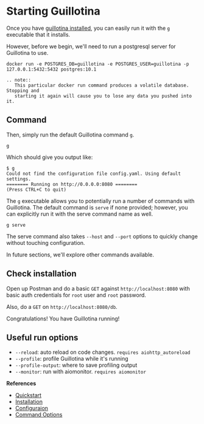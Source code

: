 # Starting Guillotina

Once you have [guillotina installed](./installation.html), you can easily run it
with the `g` executable that it installs.

However, before we begin, we'll need to run a postgresql server for Guillotina
to use.

```
docker run -e POSTGRES_DB=guillotina -e POSTGRES_USER=guillotina -p 127.0.0.1:5432:5432 postgres:10.1
```

```eval_rst
.. note::
   This particular docker run command produces a volatile database. Stopping and
   starting it again will cause you to lose any data you pushed into it.
```


## Command

Then, simply run the default Guillotina command `g`.

```
g
```

Which should give you output like:

```
$ g
Could not find the configuration file config.yaml. Using default settings.
======== Running on http://0.0.0.0:8080 ========
(Press CTRL+C to quit)
```

The `g` executable allows you to potentially run a number of commands with Guillotina.
The default command is `serve` if none provided; however, you can explicitly run it with the
serve command name as well.

```
g serve
```

The serve command also takes `--host` and `--port` options to quickly change
without touching configuration.

In future sections, we'll explore other commands available.

## Check installation

Open up Postman and do a basic `GET` against `http://localhost:8080` with
basic auth credentials for `root` user and `root` password.

Also, do a `GET` on `http://localhost:8080/db`.

Congratulations! You have Guillotina running!


## Useful run options

- `--reload`: auto reload on code changes. `requires aiohttp_autoreload`
- `--profile`: profile Guillotina while it's running
- `--profile-output`: where to save profiling output
- `--monitor`: run with aiomonitor. `requires aiomonitor`


**References**

  - [Quickstart](../../quickstart)
  - [Installation](../../installation/index)
  - [Configuraion](../../installation/configuration)
  - [Command Options](../../developer/commands)

